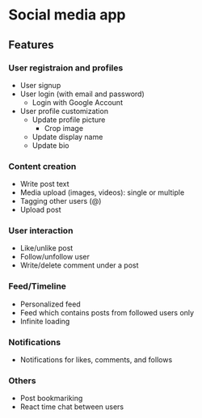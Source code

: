 # Social media app

## Features

### User registraion and profiles ###
- User signup
- User login (with email and password)
  - Login with Google Account
- User profile customization
    - Update profile picture
        - Crop image
    - Update display name
    - Update bio

### Content creation ###
- Write post text 
- Media upload (images, videos): single or multiple
- Tagging other users (@)
- Upload post

### User interaction ###
- Like/unlike post
- Follow/unfollow user
- Write/delete comment under a post

### Feed/Timeline ###
- Personalized feed
- Feed which contains posts from followed users only
- Infinite loading

### Notifications ###
- Notifications for likes, comments, and follows

### Others ###
- Post bookmariking
- React time chat between users



